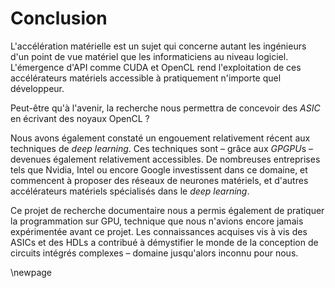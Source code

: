 # Conclusion

L'accélération matérielle est un sujet qui concerne autant les ingénieurs d'un point de vue matériel que les informaticiens au niveau logiciel.
L'émergence d'API comme CUDA et OpenCL rend l'exploitation de ces accélérateurs matériels accessible à pratiquement n'importe quel développeur.

Peut-être qu'à l'avenir, la recherche nous permettra de concevoir des *ASIC* en écrivant des noyaux OpenCL ?

Nous avons également constaté un engouement relativement récent aux techniques de *deep learning*.
Ces techniques sont – grâce aux *GPGPU*s – devenues également relativement accessibles.
De nombreuses entreprises tels que Nvidia, Intel ou encore Google investissent dans ce domaine, et commencent à proposer des réseaux de neurones matériels, et d'autres accélérateurs matériels spécialisés dans le *deep learning*.

Ce projet de recherche documentaire nous a permis également de pratiquer la programmation sur GPU, technique que nous n'avions encore jamais expérimentée avant ce projet.
Les connaissances acquises vis à vis des ASICs et des HDLs a contribué à démystifier le monde de la conception de circuits intégrés complexes – domaine jusqu'alors inconnu pour nous.

\newpage

